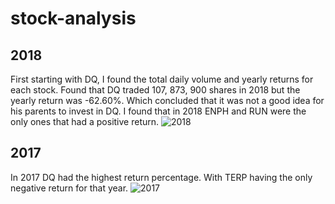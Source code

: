 # stock-analysis

## 2018 

First starting with DQ,  I found the total daily volume and yearly returns for each stock. Found that DQ traded 107, 873, 900 shares in 2018 but the yearly return was -62.60%. Which concluded that it was not a good idea for his parents to invest in DQ. I found that in 2018 ENPH and RUN were the only ones that had a positive return. 
![2018](https://user-images.githubusercontent.com/98067116/160299609-c68d9ed3-08be-477c-82f4-af6cc4b2d815.png)


## 2017

In 2017 DQ had the highest return percentage. With TERP having the only negative return for that year. 
![2017](https://user-images.githubusercontent.com/98067116/160299607-5df87e5a-5c97-4a1a-b5b2-07034fe482bd.png)
